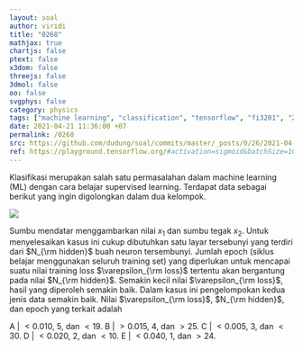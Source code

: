 ```yaml
---
layout: soal
author: viridi
title: "0268"
mathjax: true
chartjs: false
ptext: false
x3dom: false
threejs: false
3dmol: false
oo: false
svgphys: false
category: physics
tags: ["machine learning", "classification", "tensorflow", "fi3201", "2020-2"]
date: 2021-04-21 11:36:00 +07
permalink: /0268
src: https://github.com/dudung/soal/commits/master/_posts/0/26/2021-04-20-machine-learning-8.md
ref: https://playground.tensorflow.org/#activation=sigmoid&batchSize=10&dataset=gauss&regDataset=reg-plane&learningRate=0.03&regularizationRate=0&noise=0&networkShape=5&seed=0.93175&showTestData=false&discretize=false&percTrainData=50&x=true&y=true&xTimesY=false&xSquared=false&ySquared=false&cosX=false&sinX=false&cosY=false&sinY=false&collectStats=false&problem=classification&initZero=false&hideText=false
---
```

Klasifikasi merupakan salah satu permasalahan dalam machine learning (ML) dengan cara belajar supervised learning. Terdapat data sebagai berikut yang ingin digolongkan dalam dua kelompok.

![]({{site.baseurl}}/assets/img/0/26/0268.png)

Sumbu mendatar menggambarkan nilai $x_1$ dan sumbu tegak $x_2$. Untuk menyelesaikan kasus ini cukup dibutuhkan satu layar tersebunyi yang terdiri dari $N_{\rm hidden}$ buah neuron tersembunyi. Jumlah epoch (siklus belajar menggunakan seluruh training set) yang diperlukan untuk mencapai suatu nilai training loss $\varepsilon_{\rm loss}$ tertentu akan bergantung pada nilai $N_{\rm hidden}$. Semakin kecil nilai $\varepsilon_{\rm loss}$, hasil yang diperoleh semakin baik. Dalam kasus ini pengelompokan kedua jenis data semakin baik. Nilai $\varepsilon_{\rm loss}$, $N_{\rm hidden}$, dan epoch yang terkait adalah

A | $< 0.010$, $5$, dan $< 19$. 
B | $> 0.015$, $4$, dan $> 25$.
C | $< 0.005$, $3$, dan $< 30$.
D | $< 0.020$, $2$, dan $< 10$.
E | $< 0.040$, $1$, dan $> 24$.
